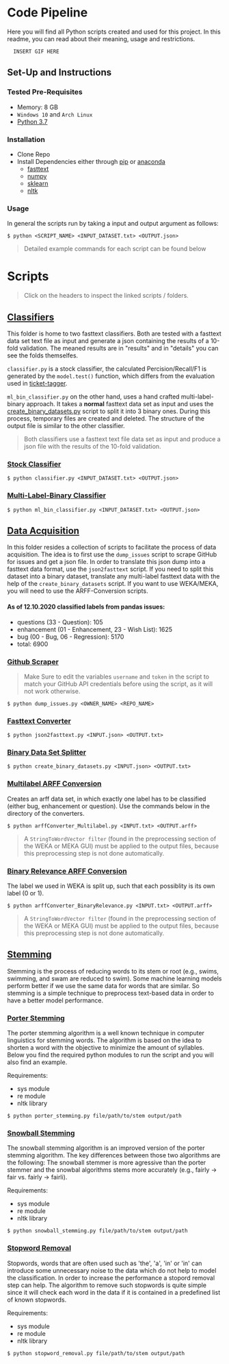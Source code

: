 # Code Pipeline
Here you will find all Python scripts created and used for this project. In this readme, you can read about their meaning, usage and restrictions. 

      INSERT GIF HERE

## Set-Up and Instructions

### Tested Pre-Requisites
- Memory: 8 GB
- `Windows 10` and `Arch Linux`
- [Python 3.7](https://www.python.org/downloads/release/python-370/)

### Installation
- Clone Repo
- Install Dependencies either through [pip](https://pip.pypa.io/en/stable/) or [anaconda](https://docs.anaconda.com/)
  - [fasttext](https://fasttext.cc/)
  - [numpy](https://numpy.org/doc/)
  - [sklearn](https://scikit-learn.org/)
  - [nltk](https://www.nltk.org/)

### Usage

In general the scripts run by taking a input and output argument as follows:

    $ python <SCRIPT_NAME> <INPUT_DATASET.txt> <OUTPUT.json>

> Detailed example commands for each script can be found below

# Scripts
>Click on the headers to inspect the linked scripts / folders.

## [Classifiers](./classifiers)
This folder is home to two fasttext classifiers. Both are tested with a fasttext data set text file as input and generate a json containing the results of a 10-fold validation. The meaned results are in "results" and in "details" you can see the folds themselfes.

`classifier.py` is a stock classifier, the calculated Percision/Recall/F1 is generated by the `model.test()` function, which differs from the evaluation used in [ticket-tagger](https://github.com/rafaelkallis/ticket-tagger/tree/master/src). 

`ml_bin_classifier.py` on the other hand, uses a hand crafted multi-label-binary approach. It takes a **normal** fasttext data set as input and uses the [create_binary_datasets.py](./data_acquisition/create_binary_datasets.py) script to split it into 3 binary ones. During this process, temporary files are created and deleted. The structure of the output file is similar to the other classifier.
 >Both classifiers use a fasttext text file data set as input and produce a json file with the results of the 10-fold validation.

### [Stock Classifier](./classifiers/classifier.py)
    $ python classifier.py <INPUT_DATASET.txt> <OUTPUT.json>

### [Multi-Label-Binary Classifier](./classifiers/ml_bin_classifier.py)
    $ python ml_bin_classifier.py <INPUT_DATASET.txt> <OUTPUT.json>

## [Data Acquisition](./data_acquisition)

In this folder resides a collection of scripts to facilitate the process of data acquisition. 
The idea is to first use the `dump_issues` script to scrape GitHub for issues and get a json file.
In order to translate this json dump into a fasttext data format, use the `json2fasttext` script.
If you need to split this dataset into a binary dataset, translate any multi-label fasttext data with the help of the `create_binary_datasets` script.
If you want to use WEKA/MEKA, you will need to use the ARFF-Conversion scripts.  
#### **As of 12.10.2020 classified labels from pandas issues:**
- questions (33 - Question): 105
- enhancement (01 - Enhancement, 23 - Wish List): 1625
- bug (00 - Bug, 06 - Regression): 5170
- total: 6900

### [Github Scraper](./data_acquisition/dump_issues.py)

 >Make Sure to edit the variables `username` and `token` in the script to match your GitHub API credentials before using the script, as it will not work otherwise.
        
    $ python dump_issues.py <OWNER_NAME> <REPO_NAME>

### [Fasttext Converter](./data_acquisition/json2fasttext.py)
    $ python json2fasttext.py <INPUT.json> <OUTPUT.txt>

### [Binary Data Set Splitter](./data_acquisition/create_binary_datasets.py)
    $ python create_binary_datasets.py <INPUT.json> <OUTPUT.txt>


### [Multilabel ARFF Conversion](./data_acquisition/arffConverter_Multilabel.py)

Creates an arff data set, in which exactly one label has to be classified
(either bug, enhancement or question). Use the commands below in the directory of the converters.

```
$ python arffConverter_Multilabel.py <INPUT.txt> <OUTPUT.arff>
```
> A `StringToWordVector filter` (found in the preprocessing section of the WEKA or MEKA GUI) must be applied to the 
output files, because this preprocessing step is not done automatically.


### [Binary Relevance ARFF Conversion](./data_acquisition/arffConverter_BinaryRelevance.py)
The label we used in WEKA is split up, such 
that each possiblity is its own label (0 or 1).

```
$ python arffConverter_BinaryRelevance.py <INPUT.txt> <OUTPUT.arff>
```
> A `StringToWordVector filter` (found in the preprocessing section of the WEKA or MEKA GUI) must be applied to the 
output files, because this preprocessing step is not done automatically.

## [Stemming](./stemming)
Stemming is the process of reducing words to its stem or root (e.g., swims, swimming, and swam are reduced to swim). Some machine learning models perform better if we use the same data for words that are similar. So stemming is a simple technique to preprocess text-based data in order to have a better model performance.

### [Porter Stemming](./stemming/porter_stemming.py)
The porter stemming algorithm is a well known technique in computer linguistics for stemming words. The algorithm is based on the idea to shorten a word with the objective to minimize the amount of syllables. Below you find the required python modules to run the script and you will also find an example.

Requirements:
  - sys module
  - re module
  - nltk library

```
$ python porter_stemming.py file/path/to/stem output/path
```

### [Snowball Stemming](./stemming/snowball_stemming.py)
The snowball stemming algorithm is an improved version of the porter stemming algorithm. The key differences between those two algorithms are the following: The snowball stemmer is more agressive than the porter stemmer and the snowbal algorithms stems more accurately (e.g., fairly -> fair vs. fairly -> fairli).

Requirements:
  - sys module
  - re module
  - nltk library

```
$ python snowball_stemming.py file/path/to/stem output/path
```

### [Stopword Removal](./stemming/stopword_removal.py)
Stopwords, words that are often used such as 'the', 'a', 'in' or 'in' can introduce some unnecessary noise to the data which do not help to model the classification. In order to increase the performance a stopord removal step can help. The algorithm to remove such stopwords is quite simple since it will check each word in the data if it is contained in a predefined list of known stopwords.

Requirements:
  - sys module
  - re module
  - nltk library

```
$ python stopword_removal.py file/path/to/stem output/path
```

